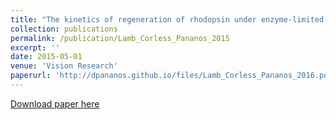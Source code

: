 ```yaml
---
title: "The kinetics of regeneration of rhodopsin under enzyme-limited availability of 11-cis retinoid"
collection: publications
permalink: /publication/Lamb_Corless_Pananos_2015
excerpt: ''
date: 2015-05-01
venue: 'Vision Research'
paperurl: 'http://dpananos.github.io/files/Lamb_Corless_Pananos_2016.pdf'
---
```


[Download paper here](http://dpananos.github.io/files/Lamb_Corless_Pananos_2016.pdf)
